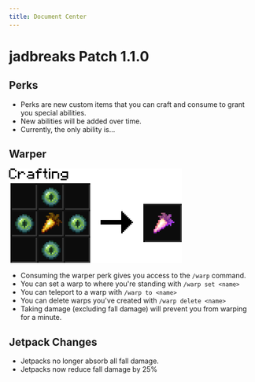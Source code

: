 ```yaml
---
title: Document Center
---
```


# jadbreaks Patch 1.1.0

## Perks
* Perks are new custom items that you can craft and consume to grant you special abilities.
* New abilities will be added over time.
* Currently, the only ability is...

## Warper
![recipe](recipes/warper.png)

* Consuming the warper perk gives you access to the `/warp` command.
* You can set a warp to where you're standing with `/warp set <name>`
* You can teleport to a warp with `/warp to <name>`
* You can delete warps you've created with `/warp delete <name>`
* Taking damage (excluding fall damage) will prevent you from warping for a minute.

## Jetpack Changes
* Jetpacks no longer absorb all fall damage.
* Jetpacks now reduce fall damage by 25%
